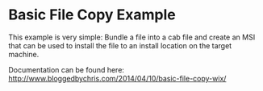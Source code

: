 Basic File Copy Example
=======================

This example is very simple: Bundle a file into a cab file and create an MSI that can be used to install the file to an install location on the target machine.

Documentation can be found here: http://www.bloggedbychris.com/2014/04/10/basic-file-copy-wix/
